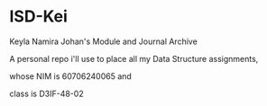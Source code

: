 # ISD-Kei
Keyla Namira Johan's Module and Journal Archive




A personal repo i'll use to place all my Data Structure assignments,

whose NIM is 60706240065 and

class is D3IF-48-02
